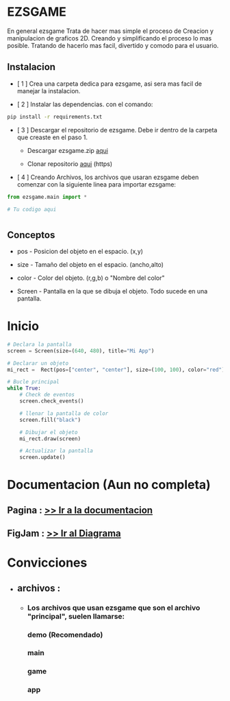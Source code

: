 # EZSGAME
En general ezsgame Trata de hacer mas simple el proceso de Creacion y manipulacion de graficos 2D. Creando y simplificando el proceso lo mas posible. Tratando de hacerlo mas facil, divertido y comodo para el usuario.

## Instalacion 
- [ 1 ] Crea una carpeta dedica para ezsgame, asi sera mas facil de manejar la instalacion.

- [ 2 ]  Instalar las dependencias. con el comando:

```bash
pip install -r requirements.txt
```

- [ 3 ] Descargar el repositorio de ezsgame. Debe ir dentro de la carpeta que creaste en el paso 1.

    - Descargar ezsgame.zip  [aqui](https://github.com/NoxxDev/ezsgame)

    - Clonar repositorio [aqui](https://github.com/NoxxDev/ezsgame.git) (https)

- [ 4 ] Creando Archivos, los archivos que usaran ezsgame deben comenzar con la siguiente linea para importar ezsgame:

```python
from ezsgame.main import *

# Tu codigo aqui

```

#
#
## Conceptos 
- pos - Posicion del objeto en el espacio.  (x,y)

- size - Tamaño del objeto en el espacio.  (ancho,alto)

- color - Color del objeto.  (r,g,b) o "Nombre del color"

- Screen - Pantalla en la que se dibuja el objeto. Todo sucede en una pantalla.


#
#
# Inicio

```python
# Declara la pantalla
screen = Screen(size=(640, 480), title="Mi App")

# Declarar un objeto
mi_rect =  Rect(pos=["center", "center"], size=(100, 100), color="red")

# Bucle principal
while True:
    # Check de eventos
    screen.check_events()

    # llenar la pantalla de color
    screen.fill("black")

    # Dibujar el objeto
    mi_rect.draw(screen)

    # Actualizar la pantalla
    screen.update()
```
#
#

# Documentacion (Aun no completa)
## Pagina : [>> Ir a la documentacion](https://ezsgame-doc.ezsnova.repl.co/)
## FigJam : [>> Ir al Diagrama](https://www.figma.com/file/EpJeUfdcxbwZSO5c4lr6rT/ezsgame-doc?node-id=1%3A2)


#
#
# Convicciones 
- ## archivos :
    - ### Los archivos que usan ezsgame que son el archivo "principal", suelen llamarse:
        ### demo (Recomendado)
        ### main
        ### game
        ### app


